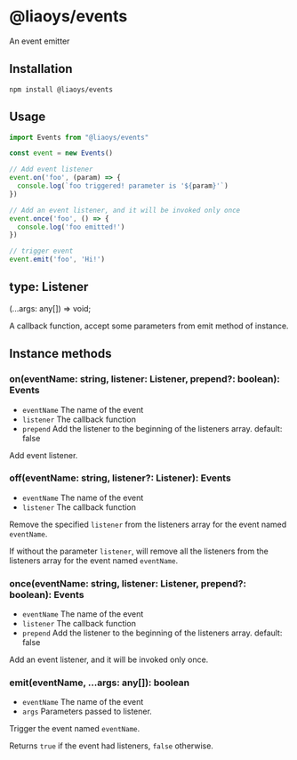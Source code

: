 # @liaoys/events

An event emitter

## Installation
```
npm install @liaoys/events
```
## Usage

```javascript
import Events from "@liaoys/events"

const event = new Events()

// Add event listener
event.on('foo', (param) => {
  console.log(`foo triggered! parameter is '${param}'`)
})

// Add an event listener, and it will be invoked only once
event.once('foo', () => {
  console.log('foo emitted!')
})

// trigger event
event.emit('foo', 'Hi!')
```

## type: Listener

(...args: any[]) => void;

A callback function, accept some parameters from emit method of instance.

## Instance methods

### on(eventName: string, listener: Listener, prepend?: boolean): Events
- `eventName`  The name of the event
- `listener`  The callback function
- `prepend`  Add the listener to the beginning of the listeners array. default: false

Add event listener.

### off(eventName: string, listener?: Listener): Events
- `eventName`  The name of the event
- `listener`  The callback function

Remove the specified `listener` from the listeners array for the event named `eventName`.

If without the parameter `listener`, will remove all the listeners from the listeners array for the event named `eventName`.

### once(eventName: string, listener: Listener, prepend?: boolean): Events
- `eventName`  The name of the event
- `listener`  The callback function
- `prepend`  Add the listener to the beginning of the listeners array. default: false

Add an event listener, and it will be invoked only once.

### emit(eventName, ...args: any[]): boolean
- `eventName`  The name of the event
- `args` Parameters passed to listener.

Trigger the event named `eventName`.

Returns `true` if the event had listeners, `false` otherwise.

